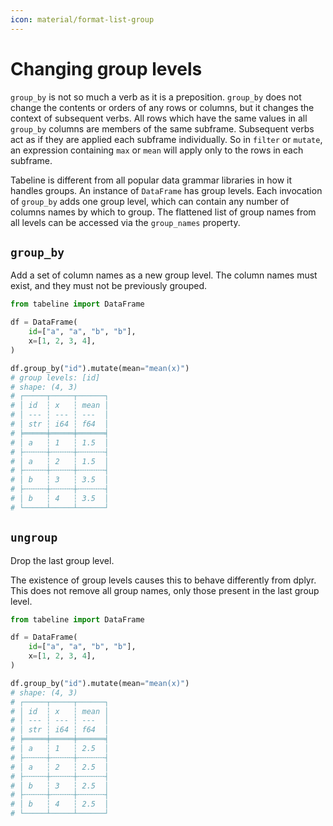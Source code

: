 ```yaml
---
icon: material/format-list-group
---
```


# Changing group levels

`group_by` is not so much a verb as it is a preposition. `group_by` does not change the contents or orders of any rows or columns, but it changes the context of subsequent verbs. All rows which have the same values in all `group_by` columns are members of the same subframe. Subsequent verbs act as if they are applied each subframe individually. So in `filter` or `mutate`, an expression containing `max` or `mean` will apply only to the rows in each subframe.

Tabeline is different from all popular data grammar libraries in how it handles groups. An instance of `DataFrame` has group levels. Each invocation of `group_by` adds one group level, which can contain any number of columns names by which to group. The flattened list of group names from all levels can be accessed via the `group_names` property.

## `group_by`

Add a set of column names as a new group level. The column names must exist, and they must not be previously grouped.

```python
from tabeline import DataFrame

df = DataFrame(
    id=["a", "a", "b", "b"],
    x=[1, 2, 3, 4],
)

df.group_by("id").mutate(mean="mean(x)")
# group levels: [id]
# shape: (4, 3)
# ┌─────┬─────┬──────┐
# │ id  ┆ x   ┆ mean │
# │ --- ┆ --- ┆ ---  │
# │ str ┆ i64 ┆ f64  │
# ╞═════╪═════╪══════╡
# │ a   ┆ 1   ┆ 1.5  │
# ├╌╌╌╌╌┼╌╌╌╌╌┼╌╌╌╌╌╌┤
# │ a   ┆ 2   ┆ 1.5  │
# ├╌╌╌╌╌┼╌╌╌╌╌┼╌╌╌╌╌╌┤
# │ b   ┆ 3   ┆ 3.5  │
# ├╌╌╌╌╌┼╌╌╌╌╌┼╌╌╌╌╌╌┤
# │ b   ┆ 4   ┆ 3.5  │
# └─────┴─────┴──────┘
```

## `ungroup`

Drop the last group level.

The existence of group levels causes this to behave differently from dplyr. This does not remove all group names, only those present in the last group level.

```python
from tabeline import DataFrame

df = DataFrame(
    id=["a", "a", "b", "b"],
    x=[1, 2, 3, 4],
)

df.group_by("id").mutate(mean="mean(x)")
# shape: (4, 3)
# ┌─────┬─────┬──────┐
# │ id  ┆ x   ┆ mean │
# │ --- ┆ --- ┆ ---  │
# │ str ┆ i64 ┆ f64  │
# ╞═════╪═════╪══════╡
# │ a   ┆ 1   ┆ 2.5  │
# ├╌╌╌╌╌┼╌╌╌╌╌┼╌╌╌╌╌╌┤
# │ a   ┆ 2   ┆ 2.5  │
# ├╌╌╌╌╌┼╌╌╌╌╌┼╌╌╌╌╌╌┤
# │ b   ┆ 3   ┆ 2.5  │
# ├╌╌╌╌╌┼╌╌╌╌╌┼╌╌╌╌╌╌┤
# │ b   ┆ 4   ┆ 2.5  │
# └─────┴─────┴──────┘
```
